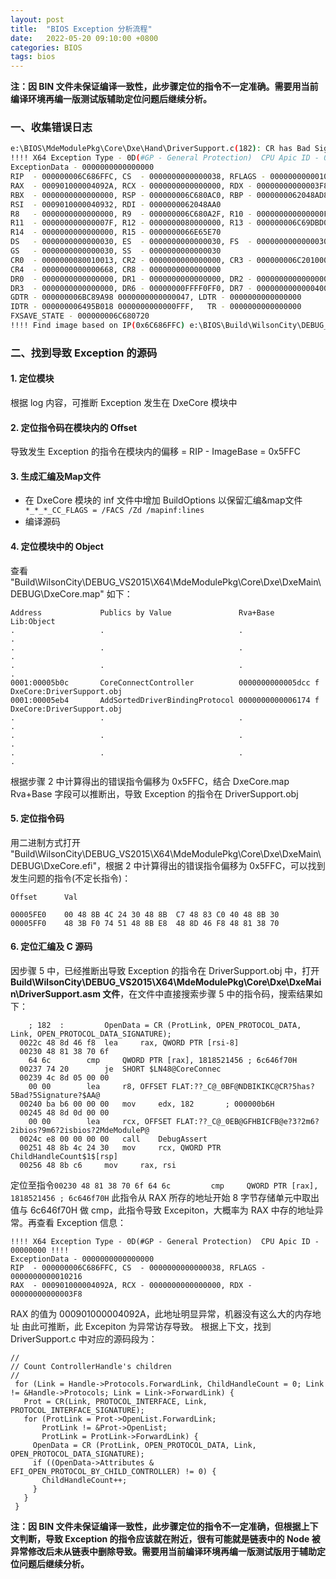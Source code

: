 ```yaml
---
layout: post
title:  "BIOS Exception 分析流程"
date:   2022-05-20 09:10:00 +0800
categories: BIOS
tags: bios
---
```


**注：因 BIN 文件未保证编译一致性，此步骤定位的指令不一定准确。需要用当前编译环境再编一版测试版辅助定位问题后继续分析。**

### 一、收集错误日志
```bash
e:\BIOS\MdeModulePkg\Core\Dxe\Hand\DriverSupport.c(182): CR has Bad Signature
!!!! X64 Exception Type - 0D(#GP - General Protection)  CPU Apic ID - 00000000 !!!!
ExceptionData - 0000000000000000
RIP  - 000000006C686FFC, CS  - 0000000000000038, RFLAGS - 0000000000010216
RAX  - 000901000004092A, RCX - 0000000000000000, RDX - 00000000000003F8
RBX  - 0000000000000000, RSP - 000000006C680AC0, RBP - 0000000062048AD8
RSI  - 0009010000040932, RDI - 0000000062048AA0
R8   - 0000000000000000, R9  - 000000006C680A2F, R10 - 000000000000000F
R11  - 000000000000007F, R12 - 0000000080000000, R13 - 000000006C69DBD0
R14  - 0000000000000000, R15 - 0000000066E65E70
DS   - 0000000000000030, ES  - 0000000000000030, FS  - 0000000000000030
GS   - 0000000000000030, SS  - 0000000000000030
CR0  - 0000000080010013, CR2 - 0000000000000000, CR3 - 000000006C201000
CR4  - 0000000000000668, CR8 - 0000000000000000
DR0  - 0000000000000000, DR1 - 0000000000000000, DR2 - 0000000000000000
DR3  - 0000000000000000, DR6 - 00000000FFFF0FF0, DR7 - 0000000000000400
GDTR - 000000006BC89A98 0000000000000047, LDTR - 0000000000000000
IDTR - 000000006495B018 0000000000000FFF,   TR - 0000000000000000
FXSAVE_STATE - 000000006C680720
!!!! Find image based on IP(0x6C686FFC) e:\BIOS\Build\WilsonCity\DEBUG_VS2015\X64\MdeModulePkg\Core\Dxe\DxeMain\DEBUG\DxeCore.pdb (ImageBase=000000006C681000, EntryPoint=000000006C681C60) !!!!
```

### 二、找到导致 Exception 的源码

#### 1. 定位模块
根据 log 内容，可推断 Exception 发生在 DxeCore 模块中

#### 2. 定位指令码在模块内的 Offset
导致发生 Exception 的指令在模块内的偏移 = RIP - ImageBase = 0x5FFC

#### 3. 生成汇编及Map文件
- 在 DxeCore 模块的 inf 文件中增加 BuildOptions 以保留汇编&map文件
` *_*_*_CC_FLAGS = /FACS /Zd /mapinf:lines`
- 编译源码

#### 4. 定位模块中的 Object
查看 "Build\WilsonCity\DEBUG_VS2015\X64\MdeModulePkg\Core\Dxe\DxeMain\DEBUG\DxeCore.map" 如下：
```
Address             Publics by Value               Rva+Base             Lib:Object
.                   .                              .                    .
.                   .                              .                    .
.                   .                              .                    .
0001:00005b0c       CoreConnectController          0000000000005dcc f   DxeCore:DriverSupport.obj
0001:00005eb4       AddSortedDriverBindingProtocol 0000000000006174 f   DxeCore:DriverSupport.obj
.                   .                              .                    .
.                   .                              .                    .
.                   .                              .                    .
```
根据步骤 2 中计算得出的错误指令偏移为 0x5FFC，结合 DxeCore.map Rva+Base 字段可以推断出，导致 Exception 的指令在 DriverSupport.obj

#### 5. 定位指令码
用二进制方式打开 "Build\WilsonCity\DEBUG_VS2015\X64\MdeModulePkg\Core\Dxe\DxeMain\DEBUG\DxeCore.efi"，根据 2 中计算得出的错误指令偏移为 0x5FFC，可以找到发生问题的指令(不定长指令)：
```
Offset      Val

00005FE0    00 48 8B 4C 24 30 48 8B  C7 48 83 C0 40 48 8B 30
00005FF0    48 3B F0 74 51 48 8B E8  48 8D 46 F8 48 81 38 70
```

#### 6. 定位汇编及 C 源码
因步骤 5 中，已经推断出导致 Exception 的指令在 DriverSupport.obj 中，打开 **Build\WilsonCity\DEBUG_VS2015\X64\MdeModulePkg\Core\Dxe\DxeMain\DriverSupport.asm 文件**，在文件中直接搜索步骤 5 中的指令码，搜索结果如下：
```
	; 182  :         OpenData = CR (ProtLink, OPEN_PROTOCOL_DATA, Link, OPEN_PROTOCOL_DATA_SIGNATURE);
  0022c	48 8d 46 f8	 lea	 rax, QWORD PTR [rsi-8]
  00230	48 81 38 70 6f
	64 6c		 cmp	 QWORD PTR [rax], 1818521456 ; 6c646f70H
  00237	74 20		 je	 SHORT $LN48@CoreConnec
  00239	4c 8d 05 00 00
	00 00		 lea	 r8, OFFSET FLAT:??_C@_0BF@NDBIKIKC@CR?5has?5Bad?5Signature?$AA@
  00240	ba b6 00 00 00	 mov	 edx, 182		; 000000b6H
  00245	48 8d 0d 00 00
	00 00		 lea	 rcx, OFFSET FLAT:??_C@_0EB@GFHBICFB@e?3?2m6?2ibios?9m6?2isbios?2MdeModuleP@
  0024c	e8 00 00 00 00	 call	 DebugAssert
  00251	48 8b 4c 24 30	 mov	 rcx, QWORD PTR ChildHandleCount$1$[rsp]
  00256	48 8b c6	 mov	 rax, rsi
```
定位至指令`00230	48 81 38 70 6f 64 6c		 cmp	 QWORD PTR [rax], 1818521456 ; 6c646f70H`
此指令从 RAX 所存的地址开始 8 字节存储单元中取出值与 6c646f70H 做 cmp，此指令导致 Excepiton，大概率为 RAX 中存的地址异常。再查看 Exception 信息：
```
!!!! X64 Exception Type - 0D(#GP - General Protection)  CPU Apic ID - 00000000 !!!!
ExceptionData - 0000000000000000
RIP  - 000000006C686FFC, CS  - 0000000000000038, RFLAGS - 0000000000010216
RAX  - 000901000004092A, RCX - 0000000000000000, RDX - 00000000000003F8
```
RAX 的值为 000901000004092A，此地址明显异常，机器没有这么大的内存地址
由此可推断，此 Excepiton 为异常访存导致。
根据上下文，找到 DriverSupport.c 中对应的源码段为：
```
//
// Count ControllerHandle's children
//
 for (Link = Handle->Protocols.ForwardLink, ChildHandleCount = 0; Link != &Handle->Protocols; Link = Link->ForwardLink) {
   Prot = CR(Link, PROTOCOL_INTERFACE, Link, PROTOCOL_INTERFACE_SIGNATURE);
   for (ProtLink = Prot->OpenList.ForwardLink;
       ProtLink != &Prot->OpenList;
       ProtLink = ProtLink->ForwardLink) {
     OpenData = CR (ProtLink, OPEN_PROTOCOL_DATA, Link, OPEN_PROTOCOL_DATA_SIGNATURE);
     if ((OpenData->Attributes & EFI_OPEN_PROTOCOL_BY_CHILD_CONTROLLER) != 0) {
       ChildHandleCount++;
     }
   }
 }
```
**注：因 BIN 文件未保证编译一致性，此步骤定位的指令不一定准确，但根据上下文判断，导致 Exception 的指令应该就在附近，很有可能就是链表中的 Node 被异常修改后未从链表中删除导致。需要用当前编译环境再编一版测试版用于辅助定位问题后继续分析。**